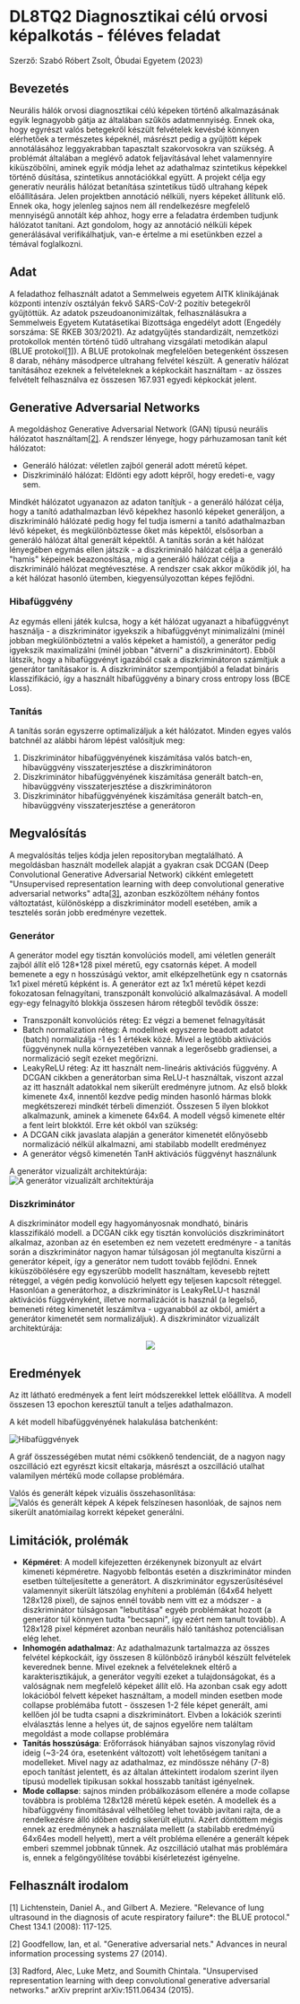 # DL8TQ2 Diagnosztikai célú orvosi képalkotás - féléves feladat
Szerző: Szabó Róbert Zsolt, Óbudai Egyetem (2023)

## Bevezetés
Neurális hálók orvosi diagnosztikai célú képeken történő alkalmazásának egyik legnagyobb gátja az általában szűkös adatmennyiség. Ennek oka, hogy egyrészt valós betegekről készült felvételek kevésbé könnyen elérhetőek a természetes képeknél, másrészt pedig a gyűjtött képek annotálásához leggyakrabban tapasztalt szakorvosokra van szükség. A problémát általában a meglévő adatok feljavításával lehet valamennyire kiküszöbölni, aminek egyik módja lehet az adathalmaz szintetikus képekkel történő dúsítása, szintetikus annotációkkal együtt.
A projekt célja egy generatív neurális hálózat betanítása szintetikus tüdő ultrahang képek előállítására. Jelen projektben annotáció nélküli, nyers képeket állítunk elő. Ennek oka, hogy jelenleg sajnos nem áll rendelkezésre megfelelő mennyiségű annotált kép ahhoz, hogy erre a feladatra érdemben tudjunk hálózatot tanítani. Azt gondolom, hogy az annotáció nélküli képek generálásával verifikálhatjuk, van-e értelme a mi esetünkben ezzel a témával foglalkozni.

## Adat
A feladathoz felhasznált adatot a Semmelweis egyetem AITK klinikájának központi intenzív osztályán fekvő SARS-CoV-2 pozitív betegekről gyűjtöttük. Az adatok pszeudoanonimizáltak, felhasználásukra a Semmelweis Egyetem Kutatásetikai Bizottsága engedélyt adott (Engedély sorszáma: SE RKEB 303/2021). Az adatgyűjtés standardizált, nemzetközi protokollok mentén történő tüdő ultrahang vizsgálati metodikán alapul (BLUE protokol[[1]](#1)). A BLUE protokolnak megfelelően betegenként összesen 8 darab, néhány másodperce ultrahang felvétel készült. A generatív hálózat tanításához ezeknek a felvételeknek a képkockáit használtam - az összes felvételt felhasználva ez összesen 167.931 egyedi képkockát jelent. 

## Generative Adversarial Networks
A megoldáshoz Generative Adversarial Network (GAN) típusú neurális hálózatot használtam[[2]](#2). A rendszer lényege, hogy párhuzamosan tanít két hálózatot:
- Generáló hálózat: véletlen zajból generál adott méretű képet.
- Diszkrimináló hálózat: Eldönti egy adott képről, hogy eredeti-e, vagy sem.

Mindkét hálózatot ugyanazon az adaton tanítjuk - a generáló hálózat célja, hogy a tanító adathalmazban lévő képekhez hasonló képeket generáljon, a diszkrimináló hálózaté pedig hogy fel tudja ismerni a tanító adathalmazban lévő képeket, és megkülönböztesse őket más képektől, elsősorban a generáló hálózat által generált képektől. A tanítás során a két hálózat lényegében egymás ellen játszik - a diszkrimináló hálózat célja a generáló "hamis" képeinek beazonosítása, mig a generáló hálózat célja a diszkrimináló hálózat megtévesztése. A rendszer csak akkor működik jól, ha a két hálózat hasonló ütemben, kiegyensúlyozottan képes fejlődni.

### Hibafüggvény
Az egymás elleni játék kulcsa, hogy a két hálózat ugyanazt a hibafüggvényt használja - a diszkriminátor igyekszik a hibafüggvényt minimalizálni (minél jobban megkülönböztetni a valós képeket a hamistól), a generátor pedig igyekszik maximalizálni (minél jobban "átverni" a diszkriminátort). Ebből látszik, hogy a hibafüggvényt igazából csak a diszkriminátoron számítjuk a generátor tanításakor is. A diszkriminátor szempontjából a feladat bináris klasszifikáció, így a használt hibafüggvény a binary cross entropy loss (BCE Loss).

### Tanítás
A tanítás során egyszerre optimalizáljuk a két hálózatot. Minden egyes valós batchnél az alábbi három lépést valósítjuk meg:
1) Diszkriminátor hibafüggvényének kiszámítása valós batch-en, hibavüggvény visszaterjesztése a diszkriminátoron
2) Diszkriminátor hibafüggvényének kiszámítása generált batch-en, hibavüggvény visszaterjesztése a diszkriminátoron
3) Diszkriminátor hibafüggvényének kiszámítása generált batch-en, hibavüggvény visszaterjesztése a generátoron

## Megvalósítás
A megvalósítás teljes kódja jelen repositoryban megtalálható. A megoldásban használt modellek alapját a gyakran csak DCGAN (Deep Convolutional Generative Adversarial Network) cikként emlegetett "Unsupervised representation learning with deep convolutional generative adversarial networks" adta[[3]](#3), azonban eszközöltem néhány fontos változtatást, különösképp a diszkriminátor modell esetében, amik a tesztelés során jobb eredményre vezettek.

### Generátor
A generátor model egy tisztán konvolúciós modell, ami véletlen generált zajból állít elő 128*128 pixel méretű, egy csatornás képet.
A modell bemenete a egy n hosszúságú vektor, amit elképzelhetünk egy n csatornás 1x1 pixel méretű képként is. A generátor ezt az 1x1 méretű képet kezdi fokozatosan felnagyítani, transzponált konvolúció alkalmazásával. A modell egy-egy felnagyító blokkja összesen három rétegből tevődik össze:
- Transzponált konvolúciós réteg: Ez végzi a bemenet felnagyítását
- Batch normalization réteg: A modellnek egyszerre beadott adatot (batch) normalizálja -1 és 1 értékek közé. Mivel a legtöbb aktivációs függvénynek nulla környezetében vannak a legerősebb gradiensei, a normalizáció segít ezeket megőrizni.
- LeakyReLU réteg: Az itt használt nem-lineáris aktivációs függvény. A DCGAN cikkben a generátorban sima ReLU-t használtak, viszont azzal az itt használt adatokkal nem sikerült eredményre jutnom.
Az első blokk kimenete 4x4, innentől kezdve pedig minden hasonló hármas blokk megkétszerezi mindkét térbeli dimenziót. Összesen 5 ilyen blokkot alkalmazunk, aminek a kimenete 64x64.
A modell végső kimenete eltér a fent leírt blokktól. Erre két okból van szükség:
- A DCGAN cikk javaslata alapján a generátor kimenetét előnyösebb normalizáció nélkül alkalmazni, ami stabilabb modellt eredményez
- A generátor végső kimenetén TanH aktivációs függvényt használunk

A generátor vizualizált architektúrája:
![A generátor vizualizált architektúrája](documentation/images/generator_plot.png)

### Diszkriminátor
A diszkriminátor modell egy hagyományosnak mondható, bináris klasszifikáló modell. a DCGAN cikk egy tisztán konvolúciós diszkriminátort alkalmaz, azonban az én esetemben ez nem vezetett eredményre - a tanítás során a diszkriminátor nagyon hamar túlságosan jól megtanulta kiszűrni a generátor képeit, így a generátor nem tudott tovább fejlődni. Ennek kiküszöbölésére egy egyszerűbb modellt használtam, kevesebb rejtett réteggel, a végén pedig konvolúció helyett egy teljesen kapcsolt réteggel. Hasonlóan a generátorhoz, a diszkriminátor is LeakyReLU-t használ aktivációs függvényként, illetve normalizációt is használ (a legelső, bemeneti réteg kimenetét leszámítva - ugyanabból az okból, amiért a generátor kimenetét sem normalizáljuk).
A diszkriminátor vizualizált architektúrája:
<p align="center">
  <img src="documentation/images/discriminator_plot.png">
</p>

## Eredmények
Az itt látható eredmények a fent leírt módszerekkel lettek előállítva. A modell összesen 13 epochon keresztül tanult a teljes adathalmazon.

A két modell hibafüggvényének halakulása batchenként:

![Hibafüggvények](documentation/images/loss_plot.PNG)

A gráf összességében mutat némi csökkenő tendenciát, de a nagyon nagy oszcilláció ezt egyrészt kicsit eltakarja, másrészt a oszcilláció utalhat valamilyen mértékű mode collapse problémára.

Valós és generált képek vizuális összehasonlítása:
![Valós és generált képek](documentation/images/network_output.png)
A képek felszínesen hasonlóak, de sajnos nem sikerült anatómiailag korrekt képeket generálni.


## Limitációk, prolémák
- **Képméret**: A modell kifejezetten érzékenynek bizonyult az elvárt kimeneti képméretre. Nagyobb felbontás esetén a diszkriminátor minden esetben túlteljesítette a generátort. A diszkriminátor egyszerűsítésével valamennyit sikerült látszólag enyhíteni a problémán (64x64 helyett 128x128 pixel), de sajnos ennél tovább nem vitt ez a módszer - a diszkriminátor túlságosan "lebutítása" egyéb problémákat hozott (a generátor túl könnyen tudta "becsapni", így ezért nem tanult tovább). A 128x128 pixel képméret azonban neurális háló tanításhoz potenciálisan elég lehet.
- **Inhomogén adathalmaz**: Az adathalmazunk tartalmazza az összes felvétel képkockáit, így összesen 8 különböző irányból készült felvételek keverednek benne. Mivel ezeknek a felvételeknek eltérő a karakterisztikájuk, a generátor vegyíti ezeket a tulajdonságokat, és a valóságnak nem megfelelő képeket állít elő. Ha azonban csak egy adott lokációból felvett képeket használtam, a modell minden esetben mode collapse problémába futott - összesen 1-2 féle képet generált, ami kellően jól be tudta csapni a diszkriminátort. Elvben a lokációk szerinti elválasztás lenne a helyes út, de sajnos egyelőre nem találtam megoldást a mode collapse problémára
- **Tanítás hosszúsága**: Erőforrások hiányában sajnos viszonylag rövid ideig (~3-24 óra, esetenként változott) volt lehetőségem tanítani a modelleket. Mivel nagy az adathalmaz, ez mindössze néhány (7-8) epoch tanítást jelentett, és az általan áttekintett irodalom szerint ilyen típusú modellek tipikusan sokkal hosszabb tanítást igényelnek.
- **Mode collapse**: sajnos minden próbálkozásom ellenére a mode collapse továbbra is probléma 128x128 méretű képek esetén. A modellek és a hibafüggvény finomításával vélhetőleg lehet tovább javítani rajta, de a rendelkezésre álló időben eddig sikerült eljutni. Azért döntöttem mégis ennek az eredménynek a használata mellett (a stabilabb eredményű 64x64es modell helyett), mert a vélt probléma ellenére a generált képek emberi szemmel jobbnak tűnnek. Az oszcilláció utalhat más problémára is, ennek a felgöngyölítése további kísérletezést igényelne.

## Felhasznált irodalom
<a id="2">[1]</a> 
Lichtenstein, Daniel A., and Gilbert A. Meziere. "Relevance of lung ultrasound in the diagnosis of acute respiratory failure*: the BLUE protocol." Chest 134.1 (2008): 117-125.

<a id="1">[2]</a> 
Goodfellow, Ian, et al. "Generative adversarial nets." Advances in neural information processing systems 27 (2014).

<a id="3">[3]</a> 
Radford, Alec, Luke Metz, and Soumith Chintala. "Unsupervised representation learning with deep convolutional generative adversarial networks." arXiv preprint arXiv:1511.06434 (2015).
